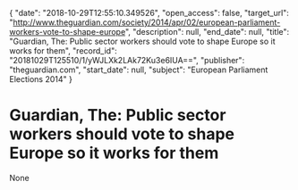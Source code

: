 {
  "date": "2018-10-29T12:55:10.349526", 
  "open_access": false, 
  "target_url": "http://www.theguardian.com/society/2014/apr/02/european-parliament-workers-vote-to-shape-europe", 
  "description": null, 
  "end_date": null, 
  "title": "Guardian, The: Public sector workers should vote to shape Europe so it works for them", 
  "record_id": "20181029T125510/1/yWJLXk2LAk72Ku3e6IUA==", 
  "publisher": "theguardian.com", 
  "start_date": null, 
  "subject": "European Parliament Elections 2014"
}

# Guardian, The: Public sector workers should vote to shape Europe so it works for them

None